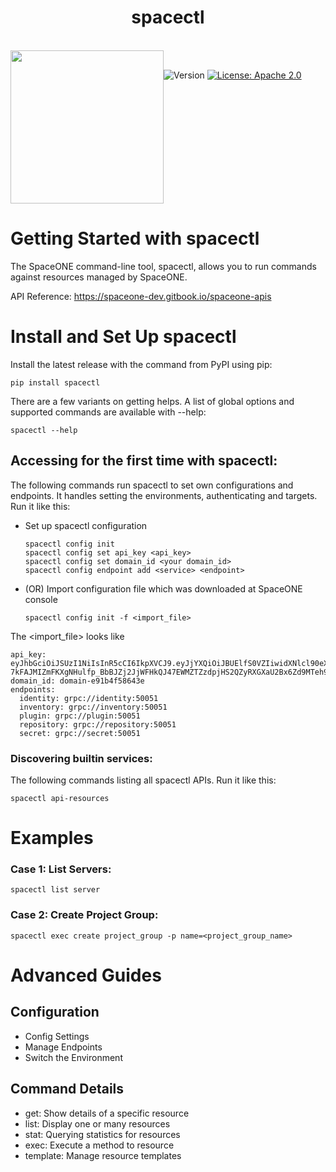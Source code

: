 <h1 align="center">spacectl</h1>  
  
<br/>  
<div align="center" style="display:flex;">  
  <img width="245" src="https://user-images.githubusercontent.com/35549653/76694897-de236300-66bb-11ea-9ace-b9edde9c12da.png">  
  <p> 
   <br>
    <img  alt="Version"  src="https://img.shields.io/badge/version-0.9.0-blue.svg?cacheSeconds=2592000"  />    
    <a  href="https://www.apache.org/licenses/LICENSE-2.0"  target="_blank">  
        <img  alt="License: Apache 2.0"  src="https://img.shields.io/badge/License-Apache 2.0-yellow.svg"  />  
    </a> 
    </p> 
</div>    
  
# Getting Started with spacectl
The SpaceONE command-line tool, spacectl, allows you to run commands against resources managed by SpaceONE.     

API Reference: https://spaceone-dev.gitbook.io/spaceone-apis

# Install and Set Up spacectl
Install the latest release with the command from PyPI using pip:
```commandline
pip install spacectl
```

There are a few variants on getting helps. 
A list of global options and supported commands are available with --help:
```commandline
spacectl --help
```

## Accessing for the first time with spacectl:

The following commands run spacectl to set own configurations and endpoints. 
It handles setting the environments, authenticating and targets. 
Run it like this:

- Set up spacectl configuration
    ```commandline
    spacectl config init
    spacectl config set api_key <api_key>
    spacectl config set domain_id <your domain_id>
    spacectl config endpoint add <service> <endpoint>
    ```

- (OR) Import configuration file which was downloaded at SpaceONE console
    ```commandline
    spacectl config init -f <import_file>
    ```

The <import_file> looks like

```
api_key: eyJhbGciOiJSUzI1NiIsInR5cCI6IkpXVCJ9.eyJjYXQiOiJBUElfS0VZIiwidXNlcl90eXBlIjoiVVNFUiIsImRpZCI6ImRvbWFpbi1lOTFiNGY1ODY0M2UiLCJhdWQiOiJzdXBlcnZpc29yIiwiaWF0IjoxNTk3MTkwODg1LCJrZXkiOiI0YmVhMGMxOGEzZGM0NDUwYWM0ZGQ5ZDkxMWMxMzUyMCIsInZlciI6IjIwMjAtMDMtMDQifQ.P9a_ZGm3uPX9yaxg9WD2DXRoZGYLu5xnvkpXbnalTm63BMWO19F2rIM9DW3JRaIQxeT7qpy9eCtBzyGWmlfiFoYG9kQ6Wzj46Ml9IqhYGEfCIdyFDx4j_u6PHCB81fu9i0gPbRFhOvGVKlnueM6k4TPfB7m09o34NY0A1XtyFYqNnrfHES73p_NmasX41BDNCgPIVYjSV6Ts_qno24r7hPLsYbVwuXPs9exGtnl0uK9zEEol00XX2llIRx6OBWx5uJ-7kFAJMIZmFKXgNHulfp_BbBJZj2JjWFHkQJ47EWMZTZzdpjHS2QZyRXGXaU2Bx6Zd9MTeh9ojCGQsWSJYKw
domain_id: domain-e91b4f58643e
endpoints:
  identity: grpc://identity:50051
  inventory: grpc://inventory:50051
  plugin: grpc://plugin:50051
  repository: grpc://repository:50051
  secret: grpc://secret:50051
```

### Discovering builtin services:
The following commands listing all spacectl APIs. 
Run it like this:

```commandline
spacectl api-resources
```

# Examples
### Case 1: List Servers:
```commandline
spacectl list server
```

### Case 2: Create Project Group:
```commandline
spacectl exec create project_group -p name=<project_group_name>
```

# Advanced Guides

## Configuration
- Config Settings
- Manage Endpoints
- Switch the Environment

## Command Details
- get: Show details of a specific resource
- list: Display one or many resources
- stat: Querying statistics for resources
- exec: Execute a method to resource
- template: Manage resource templates
